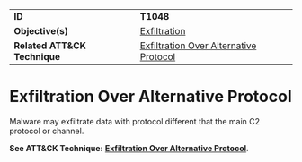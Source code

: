|||
|---------|------------------------|
|**ID**|**T1048**|
|**Objective(s)**| [Exfiltration](../exfiltration)|
|**Related ATT&CK Technique**|[Exfiltration Over Alternative Protocol](https://attack.mitre.org/techniques/T1048/)|


Exfiltration Over Alternative Protocol
======================================
Malware may exfiltrate data with protocol different that the main C2 protocol or channel.

**See ATT&CK Technique:** [**Exfiltration Over Alternative Protocol**](https://attack.mitre.org/techniques/T1048).
